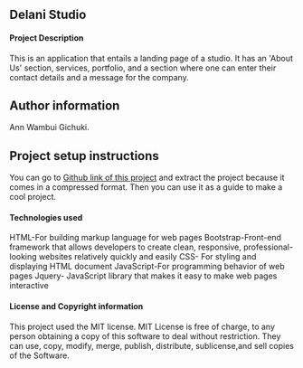 ## Delani Studio
#### Project Description
This is an application that entails a landing page of a studio. It has an 'About Us' section, services, portfolio, and a section where one can enter their contact details and a message for the company.
## Author information
Ann Wambui Gichuki.
## Project setup instructions
You can go to [Github link of this project](https://github.com/Anngichuki/Delani-Studio.git) and extract the project because it comes in a compressed format. Then you can use it as a guide to make a cool project.
#### Technologies used
HTML-For building markup language for web pages
Bootstrap-Front-end framework that allows developers to create clean, responsive, professional-looking websites relatively quickly and easily
CSS- For styling and displaying HTML document 
JavaScript-For programming behavior of web pages
Jquery- JavaScript library that makes it easy to make web pages interactive
#### License and Copyright information
This project used the MIT license. MIT License is free of charge, to any person obtaining a copy of this software to deal without restriction. They can use, copy, modify, merge, publish, distribute, sublicense,and sell copies of the Software.

